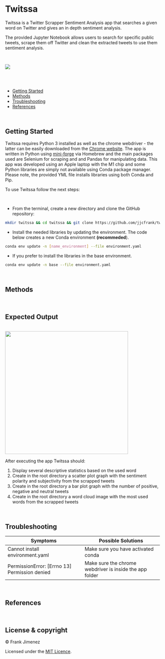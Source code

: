 # Twitssa

Twitssa is a Twitter Scrapper Sentiment Analysis app that searches a given word on Twitter and gives an in depth sentiment analysis.

The provided Jupyter Notebook allows users to search for specific public tweets, scrape them off Twitter and clean the extracted tweets to use them sentiment analysis.

<br>

![](examples/exampleTwitssa.gif)

<br>
<br>

* [Getting Started](#getting-started)
* [Methods](#methods)
* [Troubleshooting](#troubleshooting)
* [References](#references)

<br>

## Getting Started
Twitssa requires Python 3 installed as well as the chrome webdriver - the latter can be easily downloaded from the [Chrome website](https://chromedriver.chromium.org/downloads). The app is written in Python using [mini-forge](https://conda-forge.org/) via Homebrew and the main packages used are Selenium for scraping and and Pandas for manipulating data. This app was developed using an Apple laptop with the M1 chip and some Python libraries are simply not available using Conda package manager. Please note, the provided YML file installs libraries using both Conda and Pip.

To use Twitssa follow the next steps:

<br>

* From the terminal, create a new directory and clone the GitHub repository:

```bash
mkdir twitssa && cd twitssa && git clone https://github.com/jjcfrank/twitter-sentiment-analysis.git
```

* Install the needed libraries by updating the environment. The code below creates a new Conda environment **(recommeded**).

```bash
conda env update -n [name_environment] --file environment.yaml
```

* If you prefer to install the libraries in the base environment.

```bash
conda env update -n base --file environment.yaml
```

<br>

## Methods

<br>

## Expected Output

<br>

<img src="https://i.ibb.co/G229k37/after.png" width="400">

<br>

After executing the app Twitssa should:
<ol>
<li>Display several descriptive statistics based on the used word</li>
<li>Create in the root directory a scatter plot graph with the sentiment polarity and subjectivity from the scrapped tweets</li>
<li>Create in the root directory a bar plot graph with the number of positive, negative and neutral tweets</li>
<li>Create in the root directory a word cloud image with the most used words from the scrapped tweets</li>
</ol>

<br>

## Troubleshooting

Symptoms | Possible Solutions
--------- | ------------------
Cannot install environment.yaml | Make sure you have activated conda
PermissionError: [Errno 13] Permission denied | Make sure the chrome webdriver is inside the app folder

<br>

## References

<br>

## License & copyright

© Frank Jimenez

Licensed under the [MIT Licence](LICENSE).